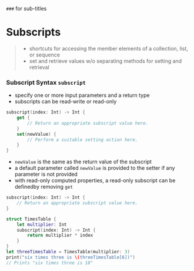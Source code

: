 `###` for sub-titles

# Subscripts
> * shortcuts for accessing the member elements of a collection, list, or sequence
> * set and retrieve values w/o separating methods for setting and retrieval

### Subscript Syntax `subscript`
* specify one or more input parameters and a return type
* subscripts can be read-write or read-only
```swift
subscript(index: Int) -> Int {
    get {
        // Return an appropriate subscript value here.
    }
    set(newValue) {
        // Perform a suitable setting action here.
    }
}
```
* `newValue` is the same as the return value of the subscript
* a default parameter called `newValue` is provided to the setter if any parameter is not provided
* with read-only computed properties, a read-only subscript can be definedby removing `get` 
```swift
subscript(index: Int) -> Int {
    // Return an appropriate subscript value here.
}
```
```swift
struct TimesTable {
    let multiplier: Int
    subscript(index: Int) -> Int {
        return multiplier * index
    }
}
let threeTimesTable = TimesTable(multiplier: 3)
print("six times three is \(threeTimesTable[6])")
// Prints "six times three is 18"
```
